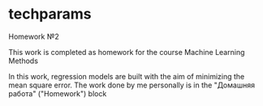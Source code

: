 # techparams
Homework №2

This work is completed as homework for the course Machine Learning Methods

In this work, regression models are built with the aim of minimizing the mean square error. The work done by me personally is in the "Домашняя работа" ("Homework") block

